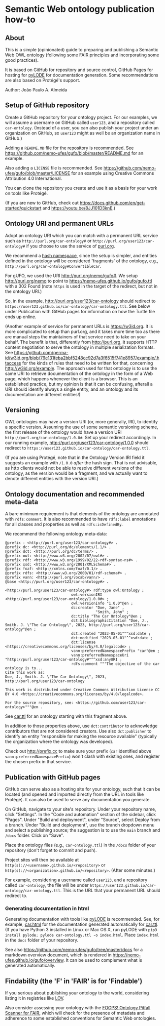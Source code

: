 # Semantic Web ontology publication how-to

## About

This is a simple (opinionated) guide to preparing and publishing a Semantic Web OWL ontology (following some FAIR principles and incorporating some good practices).

It is based on GitHub for repository and source control, GitHub Pages for hosting for [pyLODE](https://github.com/RDFLib/pyLODE) for documentation generation. Some recommendations are also based on Protégé's support.

Author: João Paulo A. Almeida

## Setup of GitHub repository

Create a GitHub repository for your ontology project. For our examples, we will assume a username on GitHub called `user123`, and a repository called `car-ontology`. (Instead of a user, you can also publish your project under an organization on GitHub, so `user123` might as well be an organization name in GitHub.)

Adding a `README.MD` file for the repository is recommended. See <https://github.com/nemo-ufes/gufo/blob/master/README.md> for an example.

Also adding a `LICENSE` file is recommended. See <https://github.com/nemo-ufes/gufo/blob/master/LICENSE> for an example using Creative Commons Attribution 4.0 International.

You can clone the repository you create and use it as a basis for your work on tools like Protégé.

(If you are new to GitHub, check out <https://docs.github.com/en/get-started/quickstart> and <https://youtu.be/8JJ101D3knE>.)

## Ontology URI and permanent URLs

Adopt an ontology URI which you can match with a permanent URL service such as `http://purl.org/car-ontology#` or `http://purl.org/user123/car-ontology#` if you choose to use the service of [purl.org](http://purl.org).

We recommend a [hash namespace](https://www.w3.org/TR/swbp-vocab-pub/#hash), since the setup is simpler, and entities defined in the ontology will be considered 'fragments' of the ontology, e.g., `http://purl.org/car-ontology#ConvertibleCar`.

For gUFO, we used the URI <http://purl.org/nemo/gufo#>. We setup <http://purl.org/nemo> to point to
<https://nemo-ufes.github.io/gufo/gufo.ttl> with a 302 Found (note `https` is used in the target of the redirect, but not in the ontology URI.)

So, in the example, <http://purl.org/user123/car-ontology> should redirect to `https://user123.github.io/car-ontology/car-ontology.ttl`. See below under Publication with GitHub pages for information on how the Turtle file ends up online.

(Another example of service for permanent URLs is <https://w3id.org>. It is more complicated to setup than purl.org, and it takes more time too as there are manual steps the maintainers of that service need to take on your behalf. The benefit is that, differently from <http://purl.org>, it supports HTTP content negotiation to serve the ontology in multiple serialization formats. See <https://github.com/perma-id/w3id.org/blob/79c131feba2bbf5248cc92d7a3f6515f741e8957/example/.htaccess> for the kinds of rules that need to be written for that, concerning <http://w3id.org/example>. The approach used for that ontology is to use the same URI to retrieve documentation of the ontology in the form of a Web page, which happens whenever the client is a browser. This is an established practice, but my opinion is that it can be confusing, afterall a URI should identify always a single entity, and an ontology and its documentation are different entities!)

## Versioning

OWL ontologies may have a version URI (or, more generally, IRI), to identify a specific version. Assuming the use of some semantic versioning scheme, the first release of the ontology would have a version URI `http://purl.org/car-ontology/1.0.0#`. Set up your redirect accordingly. In our running example, <http://purl.org/user123/car-ontology/1.0.0> should redirect to `https://user123.github.io/car-ontology/car-ontology.ttl`.

(If you are using Protégé, note that in the Ontology Version IRI field it suggests an example with `/1.0.0` *after* the hash sign. That is not advisable, as http clients would not be able to resolve different versions of the ontology, as the version would be a fragment, and we actually want to denote different entities with the version URI.)

## Ontology documentation and recommended meta-data

A bare minimum requirement is that elements of the ontology are annotated with `rdfs:comment`. It is also recommended to have `rdfs:label` annotations for all classes and properties as well as `rdfs:isDefinedBy`.

We recommend the following ontology meta-data:

```turtle
@prefix : <http://purl.org/user123/car-ontology#> .
@prefix dc: <http://purl.org/dc/elements/1.1/> .
@prefix dct: <http://purl.org/dc/terms/> .
@prefix owl: <http://www.w3.org/2002/07/owl#> .
@prefix rdf: <http://www.w3.org/1999/02/22-rdf-syntax-ns#> .
@prefix xsd: <http://www.w3.org/2001/XMLSchema#> .
@prefix foaf: <http://xmlns.com/foaf/0.1/> .
@prefix rdfs: <http://www.w3.org/2000/01/rdf-schema#> .
@prefix vann: <http://purl.org/vocab/vann/> .
@base <http://purl.org/user123/car-ontology#> .

<http://purl.org/user123/car-ontology#> rdf:type owl:Ontology ;
                              owl:versionIRI <http://purl.org/user123/car-ontology/1.0.0#> ;
                              owl:versionInfo "1.0.0"@en ;
                              dc:creator "Doe, Jane" ,
                                         "Smith, John" ;
                              dc:title "The Car Ontology"@en ;
                              dct:bibliographicCitation "Doe, J., Smith. J. \"The Car Ontology\", 2023, http://purl.org/user123/car-ontology"@en ;
                              dct:created "2023-05-01"^^xsd:date ;
                              dct:modified "2023-05-01"^^xsd:date ;
                              dct:license <https://creativecommons.org/licenses/by/4.0/legalcode> ;
                              vann:preferredNamespacePrefix "car"@en ;
                              vann:preferredNamespaceUri "http://purl.org/user123/car-ontology#"^^xsd:anyURI ;
                              rdfs:comment """The objective of the car ontology is to... 
Cite this work as: 
Doe, J., Smith. J. \"The Car Ontology\", 2023, http://purl.org/user123/car-ontology

This work is distributed under Creative Commons Attribution License CC BY 4.0 <https://creativecommons.org/licenses/by/4.0/legalcode>.

For the source repository, see: <https://github.com/user123/car-ontology>"""@en .
```

See [car.ttl](car.ttl) for an ontology starting with this fragment above.

In addition to those properties above, use `dct:contributor` to acknowledge contributors that are not considered creators. Use also `dct:publisher` to identify an entity "responsible for making the resource available" (typically the organization where the ontology was developed).

Check out <http://prefix.cc> to make sure your prefix (`car` identified above `vann:preferredNamespacePrefix`) won't clash with existing ones, and register the chosen prefix in that service.

## Publication with GitHub pages

GitHub can serve also as a hosting site for your ontology, such that it can be located (and opened and imported directly from the URL in tools like Protégé). It can also be used to serve any documentation you generate.

On GitHub, navigate to your site's repository.
Under your repository name, click "Settings".
In the "Code and automation" section of the sidebar, click "Pages".
Under "Build and deployment", under "Source", select Deploy from a branch.
Under "Build and deployment", use the branch dropdown menu and select a publishing source; the suggestion is to use the `main` branch and `/docs` folder. Click on "Save".

Place the ontology files (e.g., `car-ontology.ttl`) in the `/docs` folder of your repository (don't forget to commit and push).

Project sites will then be available at `http(s)://<username>.github.io/<repository>` or `http(s)://<organization>.github.io/<repository>`. (After some minutes.)

For example, considering a username called `user123`, and a repository called `car-ontology`, the file will be under `https://user123.github.io/car-ontology/car-ontology.ttl`. This is the URL that your permanent URL should redirect to.

### Generating documentation in html

Generating documentation with tools like [pyLODE](https://github.com/RDFLib/pyLODE) is recommended. See, for example, [car.html](car.html) for the documentation generated automatically for [car.ttl](car.ttl). (If you have Python 3 installed in Linux or Mac OS X, run pyLODE with `pip3 install pylode; pylode car-ontology.ttl -o index.html`. Place `index.html` in the `docs` folder of your repository.

See also <https://github.com/nemo-ufes/gufo/tree/master/docs> for a markdown overview document, which is rendered in <https://nemo-ufes.github.io/gufo/overview>. It can be used to complement what is generated automatically.

## Findability (the 'F' in 'FAIR' is for 'Findable')

If you serious about publishing your ontology to the world, considering listing it in registries like [LOV](https://lov.linkeddata.es/dataset/lov/suggest).

Also consider assessing your ontology with the [FOOPS! Ontology Pitfall Scanner for FAIR](https://foops.linkeddata.es/FAIR_validator.html), which will check for the presence of metadata and adherence to some established conventions for Semantic Web ontologies.
